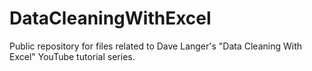 # DataCleaningWithExcel
Public repository for files related to Dave Langer's "Data Cleaning With Excel" YouTube tutorial series.
